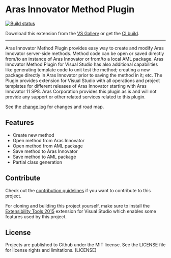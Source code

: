 # Aras Innovator Method Plugin

<!-- Replace this badge with your own-->
[![Build status](https://ci.appveyor.com/api/projects/status/hv6uyc059rqbc6fj?svg=true)](https://ci.appveyor.com/project/madskristensen/extensibilitytools)

<!-- Update the VS Gallery link after you upload the VSIX-->
Download this extension from the [VS Gallery](https://visualstudiogallery.msdn.microsoft.com/[GuidFromGallery])
or get the [CI build](http://vsixgallery.com/extension/8424E2CB-F5F4-40EA-85B8-260998634ED5/).

---------------------------------------

Aras Innovator Method Plugin provides easy way to create and modify Aras Innovator server-side methods. Method code can be open or saved directly from/to an instance of Aras Innovator or from/to a local AML package. Aras Innovator Method Plugin for Visual Studio has also additional capabilities like generating template code to unit test the method; creating a new package directly in Aras Innovator prior to saving the method in it; etc. The Plugin provides extension for Visual Studio with all operations and project templates for different releases of Aras Innovator starting with Aras Innovator 11 SP8. Aras Corporation provides this plugin as is and will not provide any support or other related services related to this plugin.

See the [change log](CHANGELOG.md) for changes and road map.

## Features

- Create new method
- Open method from Aras Innovator
- Open method from AML package
- Save method to Aras Innovator
- Save method to AML package
- Partial class generation


## Contribute
Check out the [contribution guidelines](CONTRIBUTING.md)
if you want to contribute to this project.

For cloning and building this project yourself, make sure
to install the
[Extensibility Tools 2015](https://visualstudiogallery.msdn.microsoft.com/ab39a092-1343-46e2-b0f1-6a3f91155aa6)
extension for Visual Studio which enables some features
used by this project.

## License
Projects are published to Github under the MIT license. See the LICENSE file for license rights and limitations.  (LICENSE)